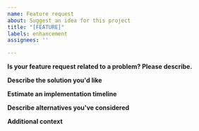 ```yaml
---
name: Feature request
about: Suggest an idea for this project
title: "[FEATURE]"
labels: enhancement
assignees: ''

---
```


**Is your feature request related to a problem? Please describe.**
<!--A clear and concise description of what the problem is. Ex. I'm always frustrated when [...]-->

**Describe the solution you'd like**
<!--A clear and concise description of what you want to happen.-->

**Estimate an implementation timeline**
<!--If possible, please give an estimate of how much this work might take. This will help assign someone to the task. Though we know it can be difficult to gauge these things!-->

**Describe alternatives you've considered**
<!--A clear and concise description of any alternative solutions or features you've considered.-->

**Additional context**
<!--Add any other context or screenshots about the feature request here.-->
